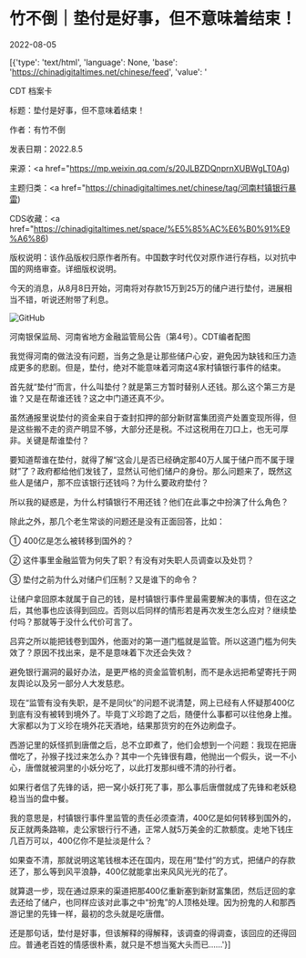# 竹不倒｜垫付是好事，但不意味着结束！

2022-08-05

[{'type': 'text/html', 'language': None, 'base': 'https://chinadigitaltimes.net/chinese/feed', 'value': '

CDT 档案卡

标题：垫付是好事，但不意味着结束！

作者：有竹不倒

发表日期：2022.8.5

来源：<a href="https://mp.weixin.qq.com/s/20JLBZDQnprnXUBWgLT0Ag)

主题归类：<a href="https://chinadigitaltimes.net/chinese/tag/河南村镇银行暴雷)

CDS收藏：<a href="https://chinadigitaltimes.net/space/%E5%85%AC%E6%B0%91%E9%A6%86)

版权说明：该作品版权归原作者所有。中国数字时代仅对原作进行存档，以对抗中国的网络审查。详细版权说明。





今天的消息，从8月8日开始，河南将对存款15万到25万的储户进行垫付，进展相当不错，听说还附带了利息。

![GitHub](https://chinadigitaltimes.net/chinese/files/2022/08/image-1659738130805.png)

河南银保监局、河南省地方金融监管局公告（第4号）。CDT编者配图

我觉得河南的做法没有问题，当务之急是让那些储户心安，避免因为缺钱和压力造成更多的悲剧。但是，垫付，绝对不能意味着河南这4家村镇银行事件的结束。

首先就“垫付”而言，什么叫垫付？就是第三方暂时替别人还钱。那么这个第三方是谁？又是在帮谁还钱？这之中门道还真不少。

虽然通报里说垫付的资金来自于查封扣押的部分新财富集团资产处置变现所得，但是这些搬不走的资产明显不够，大部分还是税。不过这税用在刀口上，也无可厚非。关键是帮谁垫付？

要知道帮谁在垫付，就得了解“这会儿是否已经确定那40万人属于储户而不属于理财”了？政府都给他们发钱了，显然认可他们储户的身份。那么问题来了，既然这些人是储户，那不应该银行还钱吗？为什么要政府垫付？

所以我的疑惑是，为什么村镇银行不用还钱？他们在此事之中扮演了什么角色？

除此之外，那几个老生常谈的问题还是没有正面回答，比如：

① 400亿是怎么被转移到国外的？

② 这件事里金融监管为何失了职？有没有对失职人员调查以及处罚？

③ 垫付之前为什么对储户们压制？又是谁下的命令？

让储户拿回原本就属于自己的钱，是村镇银行事件里最需要解决的事情，但在这之后，其他事也应该得到回应。否则以后同样的情形若是再次发生怎么应对？继续垫付吗？那就等于没什么代价可言了。

吕弈之所以能把钱卷到国外，他面对的第一道门槛就是监管。所以这道门槛为何失效了？原因不找出来，是不是意味着下次还会失效？

避免银行漏洞的最好办法，是更严格的资金监管机制，而不是永远把希望寄托于网友舆论以及另一部分人大发慈悲。

现在“监管有没有失职，是不是同伙”的问题不说清楚，网上已经有人怀疑那400亿到底有没有被转到境外了。毕竟丁义珍跑了之后，随便什么事都可以往他身上推。大家都以为丁义珍在境外花天酒地，结果那货穷的在外边刷盘子。

西游记里的妖怪抓到唐僧之后，总不立即煮了，他们会想到一个问题：我现在把唐僧吃了，孙猴子找过来怎么办？其中一个先锋很有趣，他抛出一个假头，说一不小心，唐僧就被洞里的小妖分吃了，以此打发那纠缠不清的孙行者。

如果行者信了先锋的话，把一窝小妖打死了事，那么事后唐僧就成了先锋和老妖稳稳当当的盘中餐。

我的意思是，村镇银行事件里监管的责任必须查清，400亿是如何转移到国外的，反正就两条路嘛，走公家银行行不通，正常人就5万美金的汇款额度。走地下钱庄几百万可以，400亿你不是扯淡是什么？

如果查不清，那就说明这笔钱根本还在国内，现在用“垫付”的方式，把储户的存款还了，那么等到风平浪静，400亿就能拿出来风风光光的花了。

就算退一步，现在通过原来的渠道把那400亿重新塞到新财富集团，然后迂回的拿去还给了储户，也同样应该对此事之中“扮鬼”的人顶格处理。因为扮鬼的人和那西游记里的先锋一样，最初的念头就是吃唐僧。

还是那句话，垫付是好事，但该解释的得解释，该调查的得调查，该回应的还得回应。普通老百姓的情感很朴素，就只是不想当冤大头而已……'}]